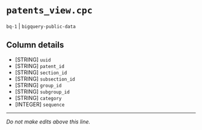 # `patents_view.cpc`
`bq-1` | `bigquery-public-data`

## Column details
* [STRING]    `uuid`
* [STRING]    `patent_id`
* [STRING]    `section_id`
* [STRING]    `subsection_id`
* [STRING]    `group_id`
* [STRING]    `subgroup_id`
* [STRING]    `category`
* [INTEGER]   `sequence`

-------------------------------------------------------------------------------
*Do not make edits above this line.*
